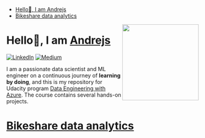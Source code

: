<!-- TOC -->
- [Hello👋, I am Andrejs](#hello-i-am-andrejs)
- [Bikeshare data analytics](#bikeshare-data-analytics)
<!-- TOC -->

<!-- <div markdown=1> -->
[<img align="right" src="https://fluentnumbers.github.io//assets/images/profile.png" width="200"/>](https://fluentnumbers.github.io/)
<!-- [<img align="right" src="https://img.shields.io/badge/linkedin-%230077B5.svg?style=for-the-badge&logo=linkedin&logoColor=white" width="120"/>](https://www.linkedin.com/in/fedjajevs/) -->
<!-- [<img style="float: right;" src="https://img.shields.io/badge/Medium-12100E?style=for-the-badge&logo=medium&logoColor=white" width="120"/>](https://medium.com/@fluentnumbers) -->
<!-- </div> -->

# Hello👋, I am [Andrejs](https://fluentnumbers.github.io/)

[![LinkedIn](https://img.shields.io/badge/linkedin-%230077B5.svg?style=for-the-badge&logo=linkedin&logoColor=white)](https://www.linkedin.com/in/fedjajevs/) [![Medium](https://img.shields.io/badge/Medium-12100E?style=for-the-badge&logo=medium&logoColor=white)](https://medium.com/@fluentnumbers)

I am a passionate data scientist and ML engineer on a continuous journey of **learning by doing**, and this is my repository
for Udacity program [Data Engineering with Azure](https://learn.udacity.com/nanodegrees/nd0277/).
The course contains several hands-on projects.

# [Bikeshare data analytics](./Project1%20Bikeshare%20data%20analytics/README.md)

[]()

[]()

[]()

